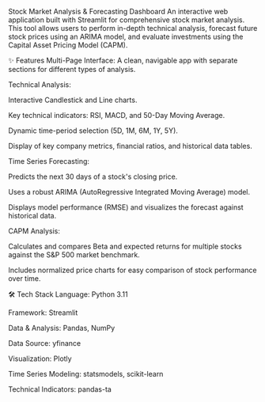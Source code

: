 Stock Market Analysis & Forecasting Dashboard
An interactive web application built with Streamlit for comprehensive stock market analysis. This tool allows users to perform in-depth technical analysis, forecast future stock prices using an ARIMA model, and evaluate investments using the Capital Asset Pricing Model (CAPM).


✨ Features
Multi-Page Interface: A clean, navigable app with separate sections for different types of analysis.

Technical Analysis:

Interactive Candlestick and Line charts.

Key technical indicators: RSI, MACD, and 50-Day Moving Average.

Dynamic time-period selection (5D, 1M, 6M, 1Y, 5Y).

Display of key company metrics, financial ratios, and historical data tables.

Time Series Forecasting:

Predicts the next 30 days of a stock's closing price.

Uses a robust ARIMA (AutoRegressive Integrated Moving Average) model.

Displays model performance (RMSE) and visualizes the forecast against historical data.

CAPM Analysis:

Calculates and compares Beta and expected returns for multiple stocks against the S&P 500 market benchmark.

Includes normalized price charts for easy comparison of stock performance over time.

🛠️ Tech Stack
Language: Python 3.11

Framework: Streamlit

Data & Analysis: Pandas, NumPy

Data Source: yfinance

Visualization: Plotly

Time Series Modeling: statsmodels, scikit-learn

Technical Indicators: pandas-ta

